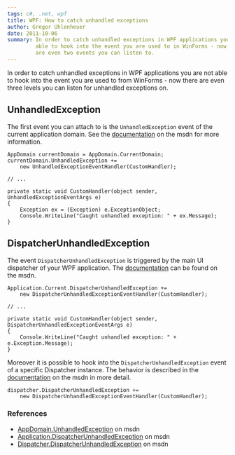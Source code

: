 ```yaml
---
tags: c#, .net, wpf
title: WPF: How to catch unhandled exceptions
author: Gregor Uhlenheuer
date: 2011-10-06
summary: In order to catch unhandled exceptions in WPF applications you are not
         able to hook into the event you are used to in WinForms - now there
         are even two events you can listen to.
---
```

In order to catch unhandled exceptions in WPF applications you are not able to
hook into the event you are used to from WinForms - now there are even three
levels you can listen for unhandled exceptions on.

## UnhandledException

The first event you can attach to is the `UnhandledException` event of the
current application domain. See the [documentation][1] on the msdn for more
information.

~~~ {.cs}
AppDomain currentDomain = AppDomain.CurrentDomain;
currentDomain.UnhandledException +=
    new UnhandledExceptionEventHandler(CustomHandler);

// ...

private static void CustomHandler(object sender, UnhandledExceptionEventArgs e)
{
    Exception ex = (Exception) e.ExceptionObject;
    Console.WriteLine("Caught unhandled exception: " + ex.Message);
}
~~~

## DispatcherUnhandledException

The event `DispatcherUnhandledException` is triggered by the main UI
dispatcher of your WPF application. The [documentation][2] can be found on the
msdn.

~~~ {.cs}
Application.Current.DispatcherUnhandledException +=
    new DispatcherUnhandledExceptionEventHandler(CustomHandler);

// ...

private static void CustomHandler(object sender, DispatcherUnhandledExceptionEventArgs e)
{
    Console.WriteLine("Caught unhandled exception: " + e.Exception.Message);
}
~~~

Moreover it is possible to hook into the `DispatcherUnhandledException` event
of a specific Dispatcher instance. The behavior is described in the
[documentation][3] on the msdn in more detail.

~~~ {.cs}
dispatcher.DispatcherUnhandledException +=
    new DispatcherUnhandledExceptionEventHandler(CustomHandler);
~~~

### References

- [AppDomain.UnhandledException][1] on msdn
- [Application.DispatcherUnhandledException][2] on msdn
- [Dispatcher.DispatcherUnhandledException][3] on msdn

[1]: http://msdn.microsoft.com/en-us/library/system.appdomain.unhandledexception.aspx
[2]: http://msdn.microsoft.com/en-us/library/system.windows.application.dispatcherunhandledexception.aspx
[3]: http://msdn.microsoft.com/en-us/library/system.windows.threading.dispatcher.unhandledexception.aspx
